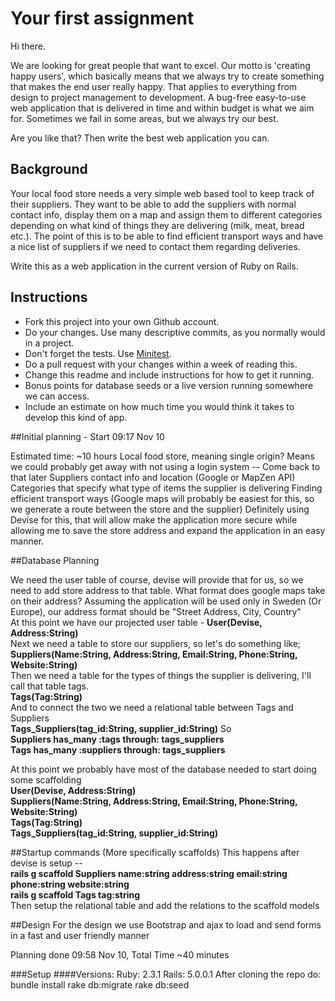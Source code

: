# Your first assignment

Hi there. 

We are looking for great people that want to excel. Our motto is 'creating happy users', which basically means that we always try to create something that makes the end user really happy. That applies to everything from design to project management to development. A bug-free easy-to-use web application that is delivered in time and within budget is what we aim for. Sometimes we fail in some areas, but we always try our best.

Are you like that? Then write the best web application you can. 

## Background

Your local food store needs a very simple web based tool to keep track of their suppliers. 
They want to be able to add the suppliers with normal contact info, display them on a map and assign them to different categories depending on what kind of things they are delivering (milk, meat, bread etc.). The point of this is to be able to find efficient transport ways and have a nice list of suppliers if we need to contact them regarding deliveries.

Write this as a web application in the current version of Ruby on Rails. 

## Instructions

 * Fork this project into your own Github account. 
 * Do your changes. Use many descriptive commits, as you normally would in a project.
 * Don't forget the tests. Use [Minitest](https://github.com/seattlerb/minitest).
 * Do a pull request with your changes within a week of reading this.
 * Change this readme and include instructions for how to get it running.
 * Bonus points for database seeds or a live version running somewhere we can access.
 * Include an estimate on how much time you would think it takes to develop this kind of app.
 
##Initial planning - Start 09:17 Nov 10

Estimated time: ~10 hours
Local food store, meaning single origin? Means we could probably get away with not using a login system -- Come back to that later
Suppliers contact info and location (Google or MapZen API)
Categories that specify what type of items the supplier is delivering
Finding efficient transport ways (Google maps will probably be easiest for this, so we generate a route between the store and the supplier)
Definitely using Devise for this, that will allow make the application more secure while allowing me to save the store address and expand the application in an easy manner.

##Database Planning

We need the user table of course, devise will provide that for us, so we need to add store address to that table. What format does google maps take on their address? Assuming the application will be used only in Sweden (Or Europe), our address format should be "Street Address, City, Country"  
At this point we have our projected user table - **User(Devise, Address:String)**  
Next we need a table to store our suppliers, so let's do something like;  
**Suppliers(Name:String, Address:String, Email:String, Phone:String, Website:String)**  
Then we need a table for the types of things the supplier is delivering, I'll call that table tags.  
**Tags(Tag:String)**  
And to connect the two we need a relational table between Tags and Suppliers  
**Tags_Suppliers(tag_id:String, supplier_id:String)**
So  
**Suppliers has_many :tags through: tags_suppliers**  
**Tags has_many :suppliers through: tags_suppliers**  

At this point we probably have most of the database needed to start doing some scaffolding  
**User(Devise, Address:String)  
Suppliers(Name:String, Address:String, Email:String, Phone:String, Website:String)  
Tags(Tag:String)  
Tags_Suppliers(tag_id:String, supplier_id:String)**  

##Startup commands (More specifically scaffolds)
This happens after devise is setup --  
**rails g scaffold Suppliers name:string address:string email:string phone:string website:string  
rails g scaffold Tags tag:string**  
Then setup the relational table and add the relations to the scaffold models 

##Design
For the design we use Bootstrap and ajax to load and send forms in a fast and user friendly manner

Planning done 09:58 Nov 10, Total Time ~40 minutes

###Setup
####Versions:
  Ruby: 2.3.1
  Rails: 5.0.0.1
After cloning the repo do:  
    bundle install
    rake db:migrate
    rake db:seed
    